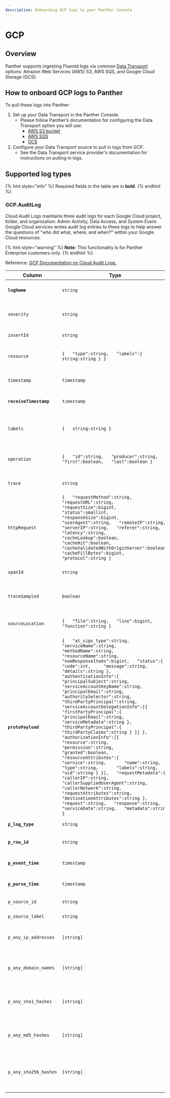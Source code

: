 ```yaml
---
description: Onboarding GCP logs to your Panther Console
---
```


# GCP

## Overview

Panther supports ingesting Fluentd logs via common [Data Transport](https://docs.panther.com/data-onboarding/data-transports) options: Amazon Web Services (AWS) S3, AWS SQS, and Google Cloud Storage (GCS).

## How to onboard GCP logs to Panther

To pull these logs into Panther:

1. Set up your Data Transport in the Panther Console.
   * Please follow Panther’s documentation for configuring the Data Transport option you will use:
     * [AWS S3 bucket](https://docs.panther.com/data-onboarding/data-transports/s3)
     * [AWS SQS](https://docs.panther.com/data-onboarding/data-transports/sqs)
     * [GCS](https://docs.panther.com/data-onboarding/data-transports/gcs)
2. Configure your Data Transport source to pull in logs from GCP.
   * See the Data Transport service provider's documentation for instructions on pulling in logs.

## Supported log types

{% hint style="info" %}
Required fields in the table are in **bold.**
{% endhint %}

### GCP.AuditLog

Cloud Audit Logs maintains three audit logs for each Google Cloud project, folder, and organization: Admin Activity, Data Access, and System Event. Google Cloud services writes audit log entries to these logs to help answer the questions of "who did what, where, and when?" within your Google Cloud resources.

{% hint style="warning" %}
**Note:** This functionality is for Panther Enterprise customers only.
{% endhint %}

Reference: [GCP Documentation on Cloud Audit Logs. ](https://cloud.google.com/logging/docs/audit)

| Column                 | Type                                                                                                                                                                                                                                                                                                                                                                                                                                                                                                                                                                                                                                                                                                                                                                                                                                                                                                                                                                                                                                                                                                                                              | Description                                                                                       |
| ---------------------- | ------------------------------------------------------------------------------------------------------------------------------------------------------------------------------------------------------------------------------------------------------------------------------------------------------------------------------------------------------------------------------------------------------------------------------------------------------------------------------------------------------------------------------------------------------------------------------------------------------------------------------------------------------------------------------------------------------------------------------------------------------------------------------------------------------------------------------------------------------------------------------------------------------------------------------------------------------------------------------------------------------------------------------------------------------------------------------------------------------------------------------------------------- | ------------------------------------------------------------------------------------------------- |
| **`logName`**          | `string`                                                                                                                                                                                                                                                                                                                                                                                                                                                                                                                                                                                                                                                                                                                                                                                                                                                                                                                                                                                                                                                                                                                                          | The resource name of the log to which this log entry belongs.                                     |
| `severity`             | `string`                                                                                                                                                                                                                                                                                                                                                                                                                                                                                                                                                                                                                                                                                                                                                                                                                                                                                                                                                                                                                                                                                                                                          | The severity of the log entry. The default value is LogSeverity.DEFAULT.                          |
| `insertId`             | `string`                                                                                                                                                                                                                                                                                                                                                                                                                                                                                                                                                                                                                                                                                                                                                                                                                                                                                                                                                                                                                                                                                                                                          | A unique identifier for the log entry.                                                            |
| `resource`             | `{   "type":string,   "labels":{     string:string } }`                                                                                                                                                                                                                                                                                                                                                                                                                                                                                                                                                                                                                                                                                                                                                                                                                                                                                                                                                                                                                                                                                           | The monitored resource that produced this log entry.                                              |
| `timestamp`            | `timestamp`                                                                                                                                                                                                                                                                                                                                                                                                                                                                                                                                                                                                                                                                                                                                                                                                                                                                                                                                                                                                                                                                                                                                       | The time the event described by the log entry occurred.                                           |
| **`receiveTimestamp`** | `timestamp`                                                                                                                                                                                                                                                                                                                                                                                                                                                                                                                                                                                                                                                                                                                                                                                                                                                                                                                                                                                                                                                                                                                                       | The time the log entry was received by Logging.                                                   |
| `labels`               | `{   string:string }`                                                                                                                                                                                                                                                                                                                                                                                                                                                                                                                                                                                                                                                                                                                                                                                                                                                                                                                                                                                                                                                                                                                             | A set of user-defined (key, value) data that provides additional information about the log entry. |
| `operation`            | `{   "id":string,   "producer":string,   "first":boolean,   "last":boolean }`                                                                                                                                                                                                                                                                                                                                                                                                                                                                                                                                                                                                                                                                                                                                                                                                                                                                                                                                                                                                                                                                     | Information about an operation associated with the log entry, if applicable.                      |
| `trace`                | `string`                                                                                                                                                                                                                                                                                                                                                                                                                                                                                                                                                                                                                                                                                                                                                                                                                                                                                                                                                                                                                                                                                                                                          | Resource name of the trace associated with the log entry, if any.                                 |
| `httpRequest`          | `{   "requestMethod":string,   "requestURL":string,   "requestSize":bigint,   "status":smallint,   "responseSize":bigint,   "userAgent":string,   "remoteIP":string,   "serverIP":string,   "referer":string,   "latency":string,   "cacheLookup":boolean,   "cacheHit":boolean,   "cacheValidatedWithOriginServer":boolean,   "cacheFillBytes":bigint,   "protocol":string }`                                                                                                                                                                                                                                                                                                                                                                                                                                                                                                                                                                                                                                                                                                                                                                    | Information about the HTTP request associated with this log entry, if applicable.                 |
| `spanId`               | `string`                                                                                                                                                                                                                                                                                                                                                                                                                                                                                                                                                                                                                                                                                                                                                                                                                                                                                                                                                                                                                                                                                                                                          | The span ID within the trace associated with the log entry.                                       |
| `traceSampled`         | `boolean`                                                                                                                                                                                                                                                                                                                                                                                                                                                                                                                                                                                                                                                                                                                                                                                                                                                                                                                                                                                                                                                                                                                                         | The sampling decision of the trace associated with the log entry.                                 |
| `sourceLocation`       | `{   "file":string,   "line":bigint,   "function":string }`                                                                                                                                                                                                                                                                                                                                                                                                                                                                                                                                                                                                                                                                                                                                                                                                                                                                                                                                                                                                                                                                                       | Source code location information associated with the log entry, if any.                           |
| **`protoPayload`**     | `{   "at_sign_type":string,   "serviceName":string,   "methodName":string,   "resourceName":string,   "numResponseItems":bigint,   "status":{     "code":int,     "message":string,     "details":string },   "authenticationInfo":{     "principalSubject":string,     "serviceAccountKeyName":string,     "principalEmail":string,     "authoritySelector":string,     "thirdPartyPrincipal":string,     "serviceAccountDelegationInfo":[{       "firstPartyPrincipal":{         "principalEmail":string,         "serviceMetadata":string },       "thirdPartyPrincipal":{         "thirdPartyClaims":string } }] },   "authorizationInfo":[{     "resource":string,     "permission":string,     "granted":boolean,     "resourceAttributes":{       "service":string,       "name":string,       "type":string,       "labels":string,       "uid":string } }],   "requestMetadata":{     "callerIP":string,     "callerSuppliedUserAgent":string,     "callerNetwork":string,     "requestAttributes":string,     "destinationAttributes":string },   "request":string,   "response":string,   "serviceData":string,   "metadata":string }` | The AuditLog payload                                                                              |
| **`p_log_type`**       | `string`                                                                                                                                                                                                                                                                                                                                                                                                                                                                                                                                                                                                                                                                                                                                                                                                                                                                                                                                                                                                                                                                                                                                          | Panther added field with type of log                                                              |
| **`p_row_id`**         | `string`                                                                                                                                                                                                                                                                                                                                                                                                                                                                                                                                                                                                                                                                                                                                                                                                                                                                                                                                                                                                                                                                                                                                          | Panther added field with unique id (within table)                                                 |
| **`p_event_time`**     | `timestamp`                                                                                                                                                                                                                                                                                                                                                                                                                                                                                                                                                                                                                                                                                                                                                                                                                                                                                                                                                                                                                                                                                                                                       | Panther added standardize event time (UTC)                                                        |
| **`p_parse_time`**     | `timestamp`                                                                                                                                                                                                                                                                                                                                                                                                                                                                                                                                                                                                                                                                                                                                                                                                                                                                                                                                                                                                                                                                                                                                       | Panther added standardize log parse time (UTC)                                                    |
| `p_source_id`          | `string`                                                                                                                                                                                                                                                                                                                                                                                                                                                                                                                                                                                                                                                                                                                                                                                                                                                                                                                                                                                                                                                                                                                                          | Panther added field with the source id                                                            |
| `p_source_label`       | `string`                                                                                                                                                                                                                                                                                                                                                                                                                                                                                                                                                                                                                                                                                                                                                                                                                                                                                                                                                                                                                                                                                                                                          | Panther added field with the source label                                                         |
| `p_any_ip_addresses`   | `[string]`                                                                                                                                                                                                                                                                                                                                                                                                                                                                                                                                                                                                                                                                                                                                                                                                                                                                                                                                                                                                                                                                                                                                        | Panther added field with collection of ip addresses associated with the row                       |
| `p_any_domain_names`   | `[string]`                                                                                                                                                                                                                                                                                                                                                                                                                                                                                                                                                                                                                                                                                                                                                                                                                                                                                                                                                                                                                                                                                                                                        | Panther added field with collection of domain names associated with the row                       |
| `p_any_sha1_hashes`    | `[string]`                                                                                                                                                                                                                                                                                                                                                                                                                                                                                                                                                                                                                                                                                                                                                                                                                                                                                                                                                                                                                                                                                                                                        | Panther added field with collection of SHA1 hashes associated with the row                        |
| `p_any_md5_hashes`     | `[string]`                                                                                                                                                                                                                                                                                                                                                                                                                                                                                                                                                                                                                                                                                                                                                                                                                                                                                                                                                                                                                                                                                                                                        | Panther added field with collection of MD5 hashes associated with the row                         |
| `p_any_sha256_hashes`  | `[string]`                                                                                                                                                                                                                                                                                                                                                                                                                                                                                                                                                                                                                                                                                                                                                                                                                                                                                                                                                                                                                                                                                                                                        | Panther added field with collection of SHA256 hashes of any algorithm associated with the row     |
